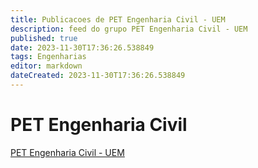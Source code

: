 ```yaml
---
title: Publicacoes de PET Engenharia Civil - UEM
description: feed do grupo PET Engenharia Civil - UEM
published: true
date: 2023-11-30T17:36:26.538849
tags: Engenharias
editor: markdown
dateCreated: 2023-11-30T17:36:26.538849
---
```


# PET Engenharia Civil
[PET Engenharia Civil - UEM](/grupo/239PETEngenhariaCivilUEM.md)
